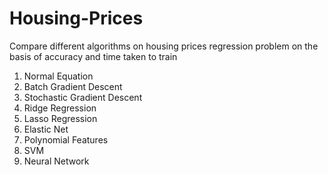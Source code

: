 # Housing-Prices
Compare different algorithms on housing prices regression problem on the basis of accuracy and time taken to train

1. Normal Equation
2. Batch Gradient Descent
3. Stochastic Gradient Descent
4. Ridge Regression
5. Lasso Regression
6. Elastic Net
7. Polynomial Features
8. SVM
9. Neural Network
